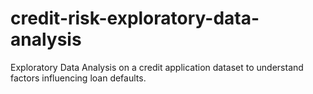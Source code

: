 # credit-risk-exploratory-data-analysis
Exploratory Data Analysis on a credit application dataset to understand factors influencing loan defaults.
